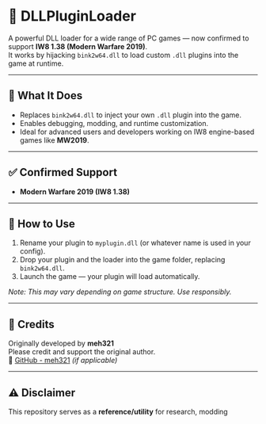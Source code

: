 # 🔌 DLLPluginLoader

A powerful DLL loader for a wide range of PC games — now confirmed to support **IW8 1.38 (Modern Warfare 2019)**.  
It works by hijacking `bink2w64.dll` to load custom `.dll` plugins into the game at runtime.

---

## 🧠 What It Does

- Replaces `bink2w64.dll` to inject your own `.dll` plugin into the game.
- Enables debugging, modding, and runtime customization.
- Ideal for advanced users and developers working on IW8 engine-based games like **MW2019**.

---

## ✅ Confirmed Support

- **Modern Warfare 2019 (IW8 1.38)**

---

## 🧰 How to Use

1. Rename your plugin to `myplugin.dll` (or whatever name is used in your config).
2. Drop your plugin and the loader into the game folder, replacing `bink2w64.dll`.
3. Launch the game — your plugin will load automatically.

*Note: This may vary depending on game structure. Use responsibly.*

---

## 🙏 Credits

Originally developed by **meh321**  
Please credit and support the original author.  
🔗 [GitHub - meh321](https://github.com/meh321) *(if applicable)*

---

## ⚠️ Disclaimer

This repository serves as a **reference/utility** for research, modding
